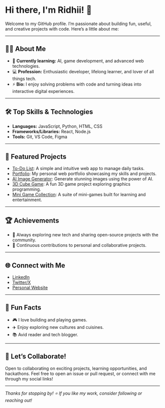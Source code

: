 # Hi there, I'm Ridhii! 👋

Welcome to my GitHub profile. I’m passionate about building fun, useful, and creative projects with code. Here’s a little about me:

---

## 👩‍💻 About Me

- 🌱 **Currently learning:** AI, game development, and advanced web technologies.
- 💻 **Profession:** Enthusiastic developer, lifelong learner, and lover of all things tech.
- ⚡ **Bio:** I enjoy solving problems with code and turning ideas into interactive digital experiences.

---

## 🛠️ Top Skills & Technologies

- **Languages:** JavaScript, Python, HTML, CSS
- **Frameworks/Libraries:** React, Node.js
- **Tools:** Git, VS Code, Figma

---

## 🚀 Featured Projects

- [To-Do List](https://github.com/ridhii17/To-Do-List): A simple and intuitive web app to manage daily tasks.
- [Portfolio](https://github.com/ridhii17/Portfolio): My personal web portfolio showcasing my skills and projects.
- [AI Image Generator](https://github.com/ridhii17/AI---Image---Generator): Generate stunning images using the power of AI.
- [3D Cube Game](https://github.com/ridhii17/3D-Cube-Game): A fun 3D game project exploring graphics programming.
- [Mini Game Collection](https://github.com/ridhii17/-Mini-Game-Collection): A suite of mini-games built for learning and entertainment.

---

## 🏆 Achievements

- 🚩 Always exploring new tech and sharing open-source projects with the community.
- 🥇 Continuous contributions to personal and collaborative projects.

---

## 🌐 Connect with Me

- [LinkedIn](#) <!-- Add your LinkedIn URL -->
- [Twitter/X](#) <!-- Add your Twitter/X URL -->
- [Personal Website](#) <!-- Add your website URL -->

---

## 🎨 Fun Facts

- 🎮 I love building and playing games.
- ✈️ Enjoy exploring new cultures and cuisines.
- 📚 Avid reader and tech blogger.

---

## 🤝 Let’s Collaborate!

Open to collaborating on exciting projects, learning opportunities, and hackathons. Feel free to open an issue or pull request, or connect with me through my social links!

---

_Thanks for stopping by! ⭐️ If you like my work, consider following or reaching out!_